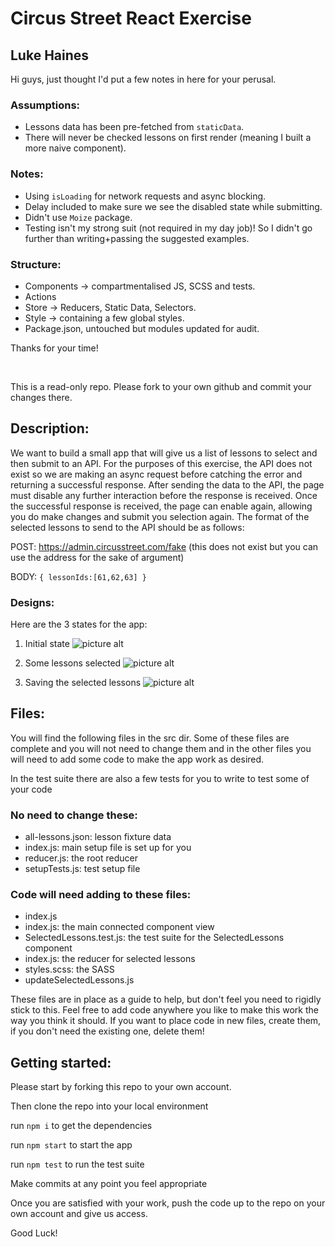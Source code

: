 # Circus Street React Exercise

## Luke Haines

Hi guys, just thought I'd put a few notes in here for your perusal.

### Assumptions:

- Lessons data has been pre-fetched from `staticData`.
- There will never be checked lessons on first render (meaning I built a more naive component).

### Notes:

- Using `isLoading` for network requests and async blocking.
- Delay included to make sure we see the disabled state while submitting.
- Didn't use `Moize` package.
- Testing isn't my strong suit (not required in my day job)! So I didn't go further than writing+passing the suggested examples.

### Structure:

- Components -> compartmentalised JS, SCSS and tests.
- Actions
- Store -> Reducers, Static Data, Selectors.
- Style -> containing a few global styles.
- Package.json, untouched but modules updated for audit.

Thanks for your time!

<br>

This is a read-only repo. Please fork to your own github and commit your changes there.

## Description:

We want to build a small app that will give us a list of lessons to select and then submit to an API. 
For the purposes of this exercise, the API does not exist so we are making an async request before catching the error and returning a successful response.
After sending the data to the API, the page must disable any further interaction before the response is received. Once the successful response is received, the page can enable again, allowing you do make changes and submit you selection again.
The format of the selected lessons to send to the API should be as follows:

POST: https://admin.circusstreet.com/fake (this does not exist but you can use the address for the sake of argument)

BODY: 
`{
  lessonIds:[61,62,63]
}`


### Designs:
Here are the 3 states for the app:

1. Initial state 
![picture alt](./readme/1-unchecked.png "Initial state")

2. Some lessons selected
![picture alt](./readme/2-lessons-checked.png "Some lessons selected")

3. Saving the selected lessons 
![picture alt](./readme/3-waiting-for-response.png "Saving the selected lessons")

## Files:

You will find the following files in the src dir. Some of these files are complete and you will not need to change them and in the other files you will need to add some code to make the app work as desired.

In the test suite there are also a few tests for you to write to test some of your code

### No need to change these:
* all-lessons.json: lesson fixture data
* index.js: main setup file is set up for you
* reducer.js: the root reducer
* setupTests.js: test setup file

### Code will need adding to these files:
* index.js
* index.js: the main connected component view
* SelectedLessons.test.js: the test suite for the SelectedLessons component
* index.js: the reducer for selected lessons
* styles.scss: the SASS
* updateSelectedLessons.js

These files are in place as a guide to help, but don't feel you need to rigidly stick to this. Feel free to add code anywhere you like to make this work the way you think it should. If you want to place code in new files, create them, if you don't need the existing one, delete them!

## Getting started:

Please start by forking this repo to your own account.

Then clone the repo into your local environment

run `npm i` to get the dependencies

run `npm start` to start the app

run `npm test` to run the test suite 

Make commits at any point you feel appropriate

Once you are satisfied with your work, push the code up to the repo on your own account and give us access.

Good Luck!
